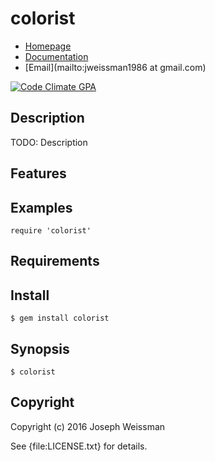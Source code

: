 # colorist

* [Homepage](https://rubygems.org/gems/colorist)
* [Documentation](http://rubydoc.info/gems/colorist/frames)
* [Email](mailto:jweissman1986 at gmail.com)

[![Code Climate GPA](https://codeclimate.com/github//colorist/badges/gpa.svg)](https://codeclimate.com/github//colorist)

## Description

TODO: Description

## Features

## Examples

    require 'colorist'

## Requirements

## Install

    $ gem install colorist

## Synopsis

    $ colorist

## Copyright

Copyright (c) 2016 Joseph Weissman

See {file:LICENSE.txt} for details.
